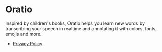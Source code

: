 # Oratio

Inspired by children's books, Oratio helps you learn new words by transcribing your speech in realtime and annotating it with colors, fonts, emojis and more.

-   [Privacy Policy](/privacy)
